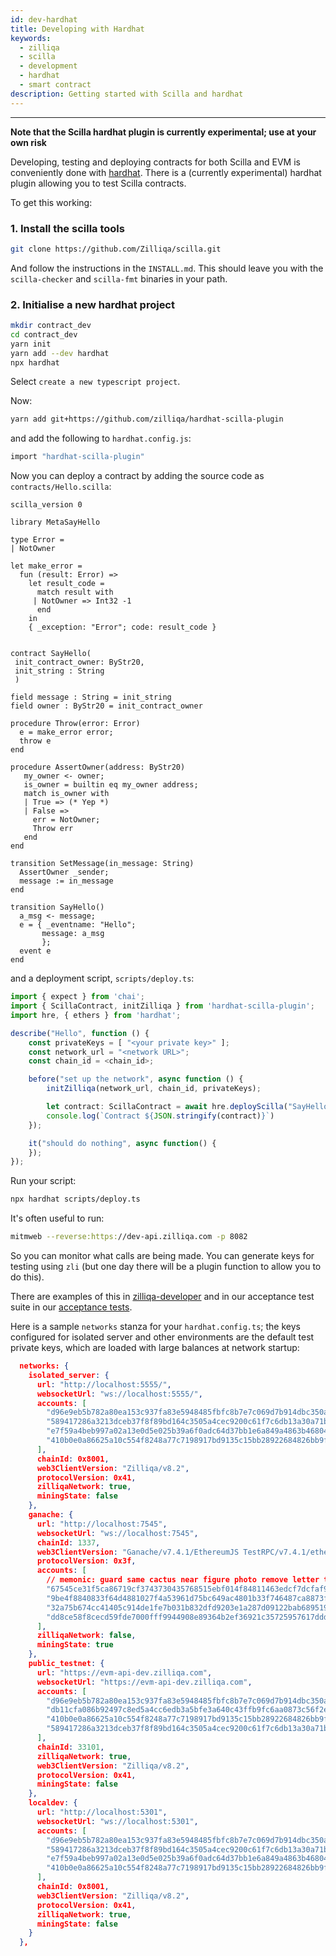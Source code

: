 ```yaml
---
id: dev-hardhat
title: Developing with Hardhat
keywords:
  - zilliqa
  - scilla
  - development
  - hardhat
  - smart contract
description: Getting started with Scilla and hardhat
---
```


---

<!-- markdownlint-disable MD036 MD013 -->

**Note that the Scilla hardhat plugin is currently experimental; use at your own risk**

Developing, testing and deploying contracts for both Scilla and EVM is
conveniently done with [hardhat](https://hardhat.org). There is a
(currently experimental) hardhat plugin allowing you to test Scilla
contracts.

To get this working:

### 1. Install the scilla tools

```sh
git clone https://github.com/Zilliqa/scilla.git
```

And follow the instructions in the `INSTALL.md`. This should leave you with the
`scilla-checker` and `scilla-fmt` binaries in your path.

### 2. Initialise a new hardhat project

```sh
mkdir contract_dev
cd contract_dev
yarn init
yarn add --dev hardhat
npx hardhat
```

Select `create a new typescript project`.

Now:

```sh
yarn add git+https://github.com/zilliqa/hardhat-scilla-plugin
```

and add the following to `hardhat.config.js`:

```sh
import "hardhat-scilla-plugin"
```

Now you can deploy a contract by adding the source code as `contracts/Hello.scilla`:

```scilla
scilla_version 0

library MetaSayHello

type Error =
| NotOwner

let make_error =
  fun (result: Error) =>
    let result_code =
      match result with
     | NotOwner => Int32 -1
      end
    in
    { _exception: "Error"; code: result_code }


contract SayHello(
 init_contract_owner: ByStr20,
 init_string : String
 )

field message : String = init_string
field owner : ByStr20 = init_contract_owner

procedure Throw(error: Error)
  e = make_error error;
  throw e
end

procedure AssertOwner(address: ByStr20)
   my_owner <- owner;
   is_owner = builtin eq my_owner address;
   match is_owner with
   | True => (* Yep *)
   | False =>
     err = NotOwner;
     Throw err
   end
end

transition SetMessage(in_message: String)
  AssertOwner _sender;
  message := in_message
end

transition SayHello()
  a_msg <- message;
  e = { _eventname: "Hello";
       message: a_msg
       };
  event e
end
```

and a deployment script, `scripts/deploy.ts`:

```typescript
import { expect } from 'chai';
import { ScillaContract, initZilliqa } from 'hardhat-scilla-plugin';
import hre, { ethers } from 'hardhat';

describe("Hello", function () {
    const privateKeys = [ "<your private key>" ];
    const network_url = "<network URL>";
    const chain_id = <chain_id>;

    before("set up the network", async function () {
        initZilliqa(network_url, chain_id, privateKeys);

        let contract: ScillaContract = await hre.deployScilla("SayHello", "5c2d46955de58033638f552bfd1bca408e6fc8ac", "TestA");
        console.log(`Contract ${JSON.stringify(contract)}`)
    });

    it("should do nothing", async function() {
    });
});
```

Run your script:

```sh
npx hardhat scripts/deploy.ts
```

It's often useful to run:

```sh
mitmweb --reverse:https://dev-api.zilliqa.com -p 8082
```

So you can monitor what calls are being made. You can generate keys for testing using `zli` (but one day there will be a plugin function to allow you to do this).

There are examples of this in [zilliqa-developer](https://github.com/zilliqa/zilliqa-developer) and in our acceptance test suite in our [acceptance tests](https://github.com/Zilliqa/Zilliqa/tree/master/tests/EvmAcceptanceTests).

Here is a sample `networks` stanza for your `hardhat.config.ts`; the keys configured for isolated server and other environments are the default test private keys, which are loaded with large balances at network startup:

```json
  networks: {
    isolated_server: {
      url: "http://localhost:5555/",
      websocketUrl: "ws://localhost:5555/",
      accounts: [
        "d96e9eb5b782a80ea153c937fa83e5948485fbfc8b7e7c069d7b914dbc350aba",
        "589417286a3213dceb37f8f89bd164c3505a4cec9200c61f7c6db13a30a71b45",
        "e7f59a4beb997a02a13e0d5e025b39a6f0adc64d37bb1e6a849a4863b4680411",
        "410b0e0a86625a10c554f8248a77c7198917bd9135c15bb28922684826bb9f14"
      ],
      chainId: 0x8001,
      web3ClientVersion: "Zilliqa/v8.2",
      protocolVersion: 0x41,
      zilliqaNetwork: true,
      miningState: false
    },
    ganache: {
      url: "http://localhost:7545",
      websocketUrl: "ws://localhost:7545",
      chainId: 1337,
      web3ClientVersion: "Ganache/v7.4.1/EthereumJS TestRPC/v7.4.1/ethereum-js",
      protocolVersion: 0x3f,
      accounts: [
        // memonic: guard same cactus near figure photo remove letter target alien initial remove
        "67545ce31f5ca86719cf3743730435768515ebf014f84811463edcf7dcfaf91e",
        "9be4f8840833f64d4881027f4a53961d75bc649ac4801b33f746487ca8873f14",
        "32a75b674cc41405c914de1fe7b031b832dfd9203e1a287d09122bab689519e3",
        "dd8ce58f8cecd59fde7000fff9944908e89364b2ef36921c35725957617ddd32"
      ],
      zilliqaNetwork: false,
      miningState: true
    },
    public_testnet: {
      url: "https://evm-api-dev.zilliqa.com",
      websocketUrl: "https://evm-api-dev.zilliqa.com",
      accounts: [
        "d96e9eb5b782a80ea153c937fa83e5948485fbfc8b7e7c069d7b914dbc350aba",
        "db11cfa086b92497c8ed5a4cc6edb3a5bfe3a640c43ffb9fc6aa0873c56f2ee3",
        "410b0e0a86625a10c554f8248a77c7198917bd9135c15bb28922684826bb9f14",
        "589417286a3213dceb37f8f89bd164c3505a4cec9200c61f7c6db13a30a71b45"
      ],
      chainId: 33101,
      zilliqaNetwork: true,
      web3ClientVersion: "Zilliqa/v8.2",
      protocolVersion: 0x41,
      miningState: false
    },
    localdev: {
      url: "http://localhost:5301",
      websocketUrl: "ws://localhost:5301",
      accounts: [
        "d96e9eb5b782a80ea153c937fa83e5948485fbfc8b7e7c069d7b914dbc350aba",
        "589417286a3213dceb37f8f89bd164c3505a4cec9200c61f7c6db13a30a71b45",
        "e7f59a4beb997a02a13e0d5e025b39a6f0adc64d37bb1e6a849a4863b4680411",
        "410b0e0a86625a10c554f8248a77c7198917bd9135c15bb28922684826bb9f14"
      ],
      chainId: 0x8001,
      web3ClientVersion: "Zilliqa/v8.2",
      protocolVersion: 0x41,
      zilliqaNetwork: true,
      miningState: false
    }
  },
```
